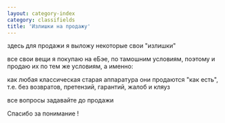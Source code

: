 ```yaml
---
layout: category-index
category: classifields
title: 'Излишки на продажу'
---
```


<p>здесь для продажи я выложу некоторые свои "излишки"

все свои вещи я покупаю на еБэе, по тамошним условиям, поэтому и продаю их по тем же условиям, а именно:

как любая классическая старая аппаратура они продаются "как есть", т.е. без возвратов, претензий, гарантий, жалоб и кляуз

все вопросы задавайте до продажи

Спасибо за понимание !</p>
